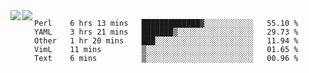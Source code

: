 <a href="https://github.com/anuraghazra/github-readme-stats">
  <img align="left" src="https://github-readme-stats.vercel.app/api?username=kfly8&count_private=true&show_icons=true&theme=calm" />
</a>
<a href="https://github.com/anuraghazra/github-readme-stats">
  <img align="left" src="https://github-readme-stats.vercel.app/api/top-langs/?username=kfly8&theme=calm&hide=HTML&exclude_repo=is3q-cr" />
</a>

<!--START_SECTION:waka-->
```text
Perl    6 hrs 13 mins   █████████████▓░░░░░░░░░░░   55.10 % 
YAML    3 hrs 21 mins   ███████▒░░░░░░░░░░░░░░░░░   29.73 % 
Other   1 hr 20 mins    ███░░░░░░░░░░░░░░░░░░░░░░   11.94 % 
VimL    11 mins         ▒░░░░░░░░░░░░░░░░░░░░░░░░   01.65 % 
Text    6 mins          ▒░░░░░░░░░░░░░░░░░░░░░░░░   00.96 % 
```
<!--END_SECTION:waka-->
